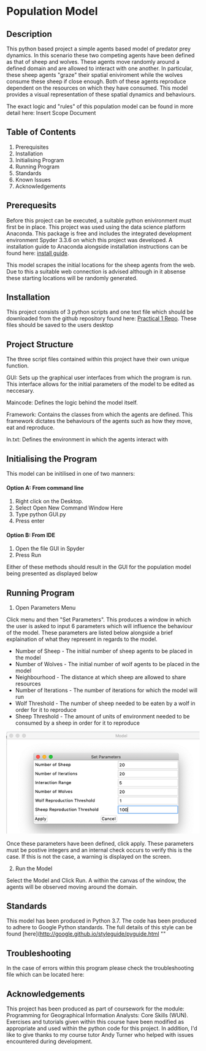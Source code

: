 # Population Model

## Description

This python based project a simple agents based model of predator prey dynamics. In this scenario these two competing agents have been defined as that of sheep and wolves. These agents move randomly around a defined domain and are allowed to interact with one another. In particular, these sheep agents "graze" their spatial eniviroment while the wolves consume these sheep if close enough. Both of these agents reproduce dependent on the resources on which they have consumed. This model provides a visual representation of these spatial dynamics and behaviours.

The exact logic and "rules" of this population model can be found in more detail here: Insert Scope Document

## Table of Contents

1. Prerequisites
2. Installation
3. Initialising Program
4. Running Program
4. Standards
4. Known Issues
5. Acknowledgements

## Prerequesits

Before this project can be executed, a suitable python enivironment must first be in place. This project was used using the data science platform Anaconda. This package is free and includes the integrated development environment Spyder 3.3.6 on which this project was developed. A installation guide to Anaconda alongside installation instructions can be found here: 
[install guide](https://docs.anaconda.com/anaconda/install/windows/ "").

This model scrapes the initial locations for the sheep agents from the web. Due to this a suitable web connection is advised although in it absense these starting locations will be randomly generated.


## Installation

This project consists of 3 python scripts and one text file which should be downloaded from the github repository found here: [Practical 1 Repo](https://github.com/mjggibson4/Practical1 ""). These files should be saved to the users desktop

## Project Structure

The three script files contained within this project have their own unique function.

GUI:  Sets up the graphical user interfaces from which the program is run. This interface allows for the initial parameters of the model to be edited as neccesary. 

Maincode: Defines the logic behind the model itself.

Framework: Contains the classes from which the agents are defined. This framework dictates the behaviours of the agents such as how they move, eat and reproduce. 

In.txt: Defines the environment in which the agents interact with

## Initialising the Program

This model can be initilised in one of two manners:

#### Option A: From command line
1. Right click on the Desktop.
2. Select Open New Command Window Here
3. Type python GUI.py
4. Press enter

#### Option B: From IDE
1. Open the file GUI in Spyder
2. Press Run

Either of these methods should result in the GUI for the population model being presented as displayed below


## Running Program

1. Open Parameters Menu

Click menu and then "Set Parameters". This produces a window in which the user is asked to input 6 parameters which will influence the behaviour of the model. These parameters are listed below alongside a brief explaination of what they represent in regards to the model.

* Number of Sheep - The initial number of sheep agents to be placed in the model
* Number of Wolves - The initial number of wolf agents to be placed in the model
* Neighbourhood - The distance at which sheep are allowed to share resources
* Number of Iterations - The number of iterations for which the model will run
* Wolf Threshold - The number of sheep needed to be eaten by a wolf in order for it to reproduce
* Sheep Threshold - The amount of units of environment needed to be consumed by a sheep in order for it to reproduce


![alt text](https://github.com/mjggibson4/mjggibson4.github.io/blob/master/ParameterMenu.png "Logo Title Text 1")
 
Once these parameters have been defined, click apply. These parameters must be postive integers and an internal check occurs to verify this is the case. If this is not the case, a warning is displayed on the screen.

2. Run the Model

Select the Model and Click Run. A within the canvas of the window, the agents will be observed moving around the domain.

## Standards

This model has been produced in Python 3.7. The code has been produced to adhere to Google Python standards. The full details of this style can be found [here](http://google.github.io/styleguide/pyguide.html ""

## Troubleshooting

In the case of errors within this program please check the troubleshooting file which can be located here: 



## Acknowledgements

This project has been produced as part of coursework for the module: Programming for Geographical Information Analysts: Core Skills (WUN).  Exercises and tutorials given within this course have been modified as appropriate and used within the python code for this project. In addition, I'd like to give thanks to my course tutor Andy Turner who helped with issues encountered during development.
